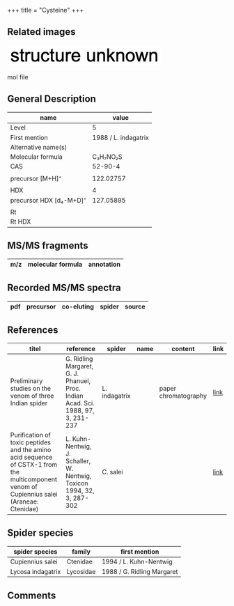 +++
title = "Cysteine"
+++

## Related images

![](/img/2.png)

mol file

## General Description

| name                    | value                |
|-------------------------|----------------------|
| Level                   | 5                    |
| First mention           | 1988 / L. indagatrix |
| Alternative name(s)     |                      |
| Molecular formula       | C₃H₇NO₂S             |
| CAS                     | 52-90-4              |
|                         |                      |
| precursor [M+H]⁺        | 122.02757            |
|                         |                      |
| HDX                     | 4                    |
| precursor HDX [d₄-M+D]⁺ | 127.05895            |
|                         |                      |
| Rt                      |                      |
| Rt HDX                  |                      |



## MS/MS fragments

| m/z       | molecular formula | annotation        |
|-----------|-------------------|-------------------|


## Recorded MS/MS spectra

| pdf | precursor | co-eluting | spider    | source                       |
|-----|-----------|------------|-----------|------------------------------|



## References

| titel                                                                                                                                      | reference                                                                        | spider        | name | content              | link                                                         |
|--------------------------------------------------------------------------------------------------------------------------------------------|----------------------------------------------------------------------------------|---------------|------|----------------------|--------------------------------------------------------------|
| Preliminary studies on the venom of three Indian spider                                                                                    | G. Ridling Margaret, G. J. Phanuel, Proc. Indian Acad. Sci. 1988, 97, 3, 231-237 | L. indagatrix |      | paper chromatography | [link](https://www.ias.ac.in/article/fulltext/anml/097/03/0231-0237) |
| Purification of toxic peptides and the amino acid sequence of CSTX-1 from the multicomponent venom of Cupiennius salei (Araneae: Ctenidae) | L. Kuhn-Nentwig, J. Schaller, W. Nentwig, Toxicon 1994, 32, 3, 287-302           | C. salei      |      |                      | [link](https://doi.org/10.1016/0041-0101(94)90082-5)                 |

## Spider species

| spider species    | family    | first mention              |
|-------------------|-----------|----------------------------|
| Cupiennius salei  | Ctenidae  | 1994 / L. Kuhn-Nentwig     |
| Lycosa indagatrix | Lycosidae | 1988 / G. Ridling Margaret |

## Comments